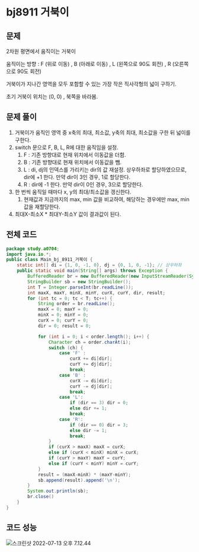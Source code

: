 # bj8911 거북이

## 문제

2차원 평면에서 움직이는 거북이

움직이는 방향 : F (위로 이동) , B (아래로 이동) , L (왼쪽으로 90도 회전) , R (오른쪽으로 90도 회전)

거북이가 지나간 영역을 모두 포함할 수 있는 가장 작은 직사각형의 넓이 구하기.

초기 거북이 위치는 (0, 0) , 북쪽을 바라봄. 

## 문제 풀이

1. 거북이가 움직인 영역 중 x축의 최대, 최소값, y축의 최대, 최소값을 구한 뒤 넓이를 구한다.
2. switch 문으로 F, B, L, R에 대한 움직임을 설정.
   1. F : 기존 방향대로 현재 위치에서 이동값을 더함.
   2. B : 기존 방향대로 현재 위치에서 이동값을 뺌.
   3. L : di, dj의 인덱스를 가리키는 dir의 값 재설정. 상우하좌로 할당하였으므로, dir에 +1 한다. 만약 dir이 3인 경우, 1로 할당한다.
   4. R : dir에  -1 한다. 만약 dir이 0인 경우, 3으로 할당한다. 
3. 한 번씩 움직일 때마다 x, y의 최대/최소값을 갱신한다. 
   1. 현재값과 지금까지의 max, min 값을 비교하여, 해당하는 경우에만 max, min 값을 재할당한다. 
4. 최대X-최소X * 최대Y-최소Y 값이 결과값이 된다. 

## 전체 코드

```java
package study.a0704;
import java.io.*;
public class Main_bj_8911_거북이 {
    static int[] di = {1, 0, -1, 0}, dj = {0, 1, 0, -1}; // 상우하좌
    public static void main(String[] args) throws Exception {
        BufferedReader br = new BufferedReader(new InputStreamReader(System.in));
        StringBuilder sb = new StringBuilder();
        int T = Integer.parseInt(br.readLine());
        int maxX, maxY, minX, minY, curX, curY, dir, result;
        for (int tc = 0; tc < T; tc++) {
            String order = br.readLine();
            maxX = 0; maxY = 0;
            minX = 0; minY = 0;
            curX = 0; curY = 0;
            dir = 0; result = 0;

            for (int i = 0; i < order.length(); i++) {
                Character ch = order.charAt(i);
                switch (ch) {
                    case 'F' :
                        curX += di[dir];
                        curY += dj[dir];
                        break;
                    case 'B' :
                        curX -= di[dir];
                        curY -= dj[dir];
                        break;
                    case 'L':
                        if (dir == 3) dir = 0;
                        else dir += 1;
                        break;
                    case 'R':
                        if (dir == 0) dir = 3;
                        else dir -= 1;
                        break;
                }
                if (curX > maxX) maxX = curX;
                else if (curX < minX) minX = curX;
                if (curY > maxY) maxY = curY;
                else if (curY < minY) minY = curY;
            }
            result = (maxX-minX) * (maxY-minY);
            sb.append(result).append('\n');
        }
        System.out.println(sb);
      	br.close()
    }
}
```

## 코드 성능

![스크린샷 2022-07-13 오후 7.12.44](http://drive.google.com/uc?export=view&id=1k4XkN0wM1iT0xCVRzG50XN8JwQloQArj)
